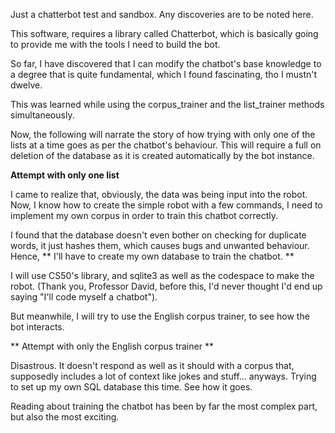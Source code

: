 Just a chatterbot test and sandbox. 
Any discoveries are to be noted here. 

This software, requires a library called Chatterbot, which is basically going to provide me with the tools I need to build the bot. 

So far, I have discovered that I can modify the chatbot's base knowledge to a degree that is quite fundamental, which I found fascinating, tho I mustn't dwelve. 

This was learned while using the corpus_trainer and the list_trainer methods simultaneously.

Now, the following will narrate the story of how trying with only one of the lists at a time goes as per the chatbot's behaviour. This will require a full on deletion of the database as it is created automatically by the bot instance.

**Attempt with only one list**

I came to realize that, obviously, the data was being input into the robot. Now, I know how to create the simple robot with a few commands, I need to implement my own corpus in order to train this chatbot correctly. 

I found that the database doesn't even bother on checking for duplicate words, it just hashes them, which causes bugs and unwanted behaviour. Hence, ** I'll have to create my own database to train the chatbot. **

I will use CS50's library, and sqlite3 as well as the codespace to make the robot. (Thank you, Professor David, before this, I'd never thought I'd end up saying "I'll code myself a chatbot").

But meanwhile, I will try to use the English corpus trainer, to see how the bot interacts. 

** Attempt with only the English corpus trainer **

Disastrous. It doesn't respond as well as it should with a corpus that, supposedly includes a lot of context like jokes and stuff... anyways. Trying to set up my own SQL database this time. See how it goes. 

Reading about training the chatbot has been by far the most complex part, but also the most exciting. 






